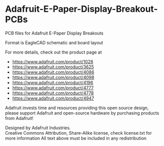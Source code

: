# Adafruit-E-Paper-Display-Breakout-PCBs
PCB files for Adafruit E-Paper Display Breakouts

Format is EagleCAD schematic and board layout

For more details, check out the product page at

   * https://www.adafruit.com/product/1028   
   * https://www.adafruit.com/product/3625
   * https://www.adafruit.com/product/4086
   * https://www.adafruit.com/product/4098
   * https://www.adafruit.com/product/4196
   * https://www.adafruit.com/product/4777   
   * https://www.adafruit.com/product/4778
   * https://www.adafruit.com/product/4947

Adafruit invests time and resources providing this open source design, 
please support Adafruit and open-source hardware by purchasing 
products from Adafruit!

Designed by Adafruit Industries.  
Creative Commons Attribution, Share-Alike license, check license.txt for more information
All text above must be included in any redistribution
